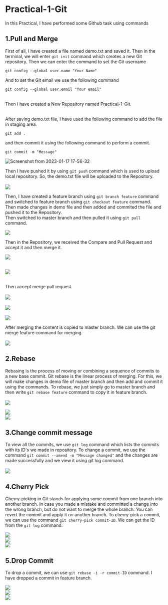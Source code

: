 # Practical-1-Git

In this Practical, I have performed some Github task using commands

## 1.Pull and Merge
  First of all, I have created a file named demo.txt and saved it. Then in the terminal, we will enter ```git init``` command which creates a new Git repository.
Then we can enter the command to set the Git username 
```
git config --global user.name "Your Name"
``` 
And to set the Git email we use the following command
```
git config --global user.email "Your email"
```
<br>
  Then I have created a New Repository named Practical-1-Git.<br><br>
  
  After saving demo.txt file, I have used the following command to add the file in staging area.
  ```
  git add .
  ```
  and then commit it using the following command to perform a commit.
   ```
   git commit -m "Message"
   ```
  
![Screenshot from 2023-01-17 17-56-32](https://user-images.githubusercontent.com/122269010/213085951-f1bd85fc-081f-4a29-a2fb-c999a5d24d63.png)<br>

  Then I have pushed it by using ```git push``` command which is used to upload local repository. So, the demo.txt file will be uploaded to the Repository.<br><br>
<img src="Screenshot from 2023-01-17 17-57-54.png">
  
  Then, I have created a feature branch using ```git branch feature``` command and switched to feature branch using ```git checkout feature``` command.<br>
  Then made changes in demo file and then added and commited the file and pushed it to the Repository.<br>
  Then switched to master branch and then pulled it using ```git pull``` command.<br>
  
<img src="Screenshot from 2023-01-17 17-59-35.png">

Then in the Repository, we received the Compare and Pull Request and accept it and then merge it.<br>

<img src="Screenshot from 2023-01-17 17-59-46.png"><br><br>

<img src="Screenshot from 2023-01-17 18-00-07.png"><br><br>

Then accept merge pull request.<br><br>
<img src="Screenshot from 2023-01-17 18-00-15.png"><br><br>
<img src="Screenshot from 2023-01-17 18-00-20.png"><br><br>
<img src="Screenshot from 2023-01-17 18-00-28.png">

After merging the content is copied to master branch. We can use the git merge feature command for merging.<br><br>
<img src="Screenshot from 2023-01-17 18-00-39.png">

## 2.Rebase
Rebasing is the process of moving or combining a sequence of commits to a new base commit. 
Git rebase is the linear process of merging.
For this, we will make changes in demo file of master branch and then add and commit it using the commands.
To rebase, we just simply go to master branch and then write ```git rebase feature``` command to copy it in feature branch.<br><br>
<img src="Screenshot from 2023-01-17 18-03-36.png"><br>

<img src="Screenshot from 2023-01-17 18-11-08.png"><br>
<img src="Screenshot from 2023-01-17 18-18-14.png">

## 3.Change commit message
To view all the commits, we use ```git log``` command which lists the commits with its ID's we made in repository.
To change a commit, we use the command ```git commit --amend -m "Message changed"``` and the changes are made successfully and we view it using git log command.<br><br>
<img src="Screenshot from 2023-01-17 18-14-11.png">

## 4.Cherry Pick
Cherry-picking in Git stands for applying some commit from one branch into another branch. In case you made a mistake and committed a change into the wrong branch, but do not want to merge the whole branch.
You can revert the commit and apply it on another branch.
To cherry-pick a commit, we can use the command ```git cherry-pick commit-ID```. We can get the ID from the ```git log``` command.<br>

<img src="Screenshot from 2023-01-17 18-23-16.png"><br>
<img src="Screenshot from 2023-01-17 18-23-22.png"><br>
<img src="Screenshot from 2023-01-17 18-22-41.png">

## 5.Drop Commit
To drop a commit, we can use ```git rebase -i -r commit-ID``` command.
I have dropped a commit in feature branch.<br>

<img src="Screenshot from 2023-01-17 18-25-33.png"><br>
<img src="Screenshot from 2023-01-17 18-25-36.png"><br>
<img src="Screenshot from 2023-01-17 18-25-04.png">










